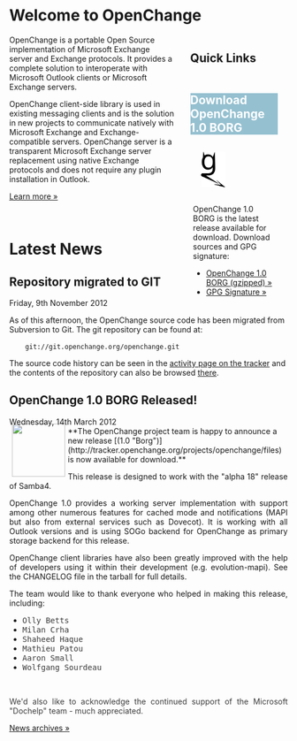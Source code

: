 # Welcome to OpenChange #

<div style="float: right; width: 35%;margin-left:2em;">
  <h2 style="margin-bottom: 1em;"> Quick Links </h2>
  <div class="rebox" style="float: left; width: 90%; margin: 0em;"> 
    <h2 style="color: white; background-color: #95C0D0; border: 0px;">Download OpenChange 1.0 BORG</h2>
    <div class="p" style="margin-left: 5px; margin-right: 5px"> 
      <p><img src="images/openchanGe.png" alt="" style="margin: 1em; margin-bottom: 2em; padding-right: 8px;"/>
      OpenChange 1.0 BORG is the latest release available for download. Download sources and GPG signature: </p>
      <ul>
      <li><a href="http://tracker.openchange.org/attachments/download/180/openchange-1.0-BORG.tar.gz">OpenChange 1.0 BORG (gzipped) &raquo;</a></li>
      <li><a href="http://tracker.openchange.org/attachments/download/181/openchange-1.0-BORG.tar.asc">GPG Signature &raquo;</a></li>
      </ul></p> 
    </div> 
  </div> 
</div>

OpenChange is a portable Open Source implementation of Microsoft
Exchange server and Exchange protocols. It provides a complete
solution to interoperate with Microsoft Outlook clients or Microsoft
Exchange servers. 

OpenChange client-side library is used in existing messaging clients
and is the solution in new projects to communicate natively with
Microsoft Exchange and Exchange-compatible servers. OpenChange server
is a transparent Microsoft Exchange server replacement using native
Exchange protocols and does not require any plugin installation in
Outlook.

[Learn more »](about/index.html)

<p>&nbsp;</p>

# Latest News #

<div class="news">
  <h2>Repository migrated to GIT</h2>
  <div class="date">Friday, 9th November 2012</div>

<p>As of this afternoon, the OpenChange source code has been migrated
from Subversion to Git. The git repository can be found at:</p>

        git://git.openchange.org/openchange.git

The source code history can be seen in the [activity page on the tracker](http://tracker.openchange.org/projects/openchange/activity) and the contents of the repository can also be browsed [there](http://tracker.openchange.org/projects/openchange/repository).
</div>

<div class="news">
  <h2>OpenChange 1.0 BORG Released!</h2>
  <div class="date">Wednesday, 14th March 2012</div>
<img border="0" width="96" height="96" style="border: 0pt none; margin: -5px 5px 5px; float: left;" alt="" src="/images/icon_openchange_logo.png" />**The OpenChange project team is happy to announce a new release [(1.0 &quot;Borg&quot;)](http://tracker.openchange.org/projects/openchange/files) is now available for download.**

<p style="text-align: justify;">This release is designed to work with the &quot;alpha 18&quot; release of Samba4. &nbsp;</p>
<p style="text-align: justify;">OpenChange 1.0 provides a working server implementation with support among other numerous features for cached mode and notifications (MAPI but also from external services such as Dovecot). It is working with all Outlook versions and is using SOGo backend for OpenChange as primary storage backend for this release.</p>
<p style="text-align: justify;">OpenChange client libraries have also been greatly improved with the help of developers using it within their development (e.g. evolution-mapi).&nbsp;See the CHANGELOG file in the tarball for full details.</p>
<p style="text-align: justify;">The team would like to thank everyone who helped in making this release, including:</p>
<ul>
    <li><font color="#3c3c3c" face="monospace">Olly Betts</font></li>
    <li><font color="#3c3c3c" face="monospace">Milan Crha</font></li>
    <li><font color="#3c3c3c" face="monospace">Shaheed Haque</font></li>
    <li><font color="#3c3c3c" face="monospace">Mathieu Patou</font></li>
    <li><font color="#3c3c3c" face="monospace">Aaron Small</font></li>
    <li><font color="#3c3c3c" face="monospace">Wolfgang Sourdeau&nbsp;</font></li>
</ul>
<p>&nbsp;&nbsp;</p>
<p style="text-align: justify;"><font color="#3c3c3c">We'd also like to acknowledge the continued support of the Microsoft &quot;Dochelp&quot; </font><font color="#3c3c3c">team - much appreciated.</font></p>
</div>

[News archives &raquo;](/about/news_2012.html)

<div style="clear: both;"/>